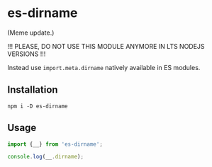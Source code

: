 # es-dirname

(Meme update.)

!!! PLEASE, DO NOT USE THIS MODULE ANYMORE IN LTS NODEJS VERSIONS !!!

Instead use `import.meta.dirname` natively available in ES modules.

## Installation

```
npm i -D es-dirname
```

## Usage

```ts
import {__} from 'es-dirname';

console.log(__.dirname);
```

